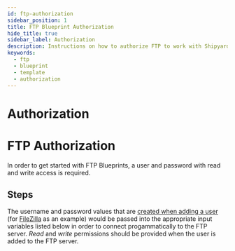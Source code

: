 ```yaml
---
id: ftp-authorization
sidebar_position: 1
title: FTP Blueprint Authorization
hide_title: true
sidebar_label: Authorization
description: Instructions on how to authorize FTP to work with Shipyard's low-code FTP templates.
keywords:
  - ftp
  - blueprint
  - template
  - authorization
---
```


#  Authorization

# FTP Authorization

In order to get started with FTP Blueprints, a user and password with read and write access is required.

## Steps

The username and password values that are [created when adding a user](https://www.hostmysite.com/support/dedicated/general/filezillauser/index.shtml) (for [FileZilla](https://filezilla-project.org/) as an example) would be passed into the appropriate input variables listed below in order to connect progammatically to the FTP server. _Read_ and _write_ permissions should be provided when the user is added to the FTP server.